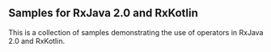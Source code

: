 ## Samples for RxJava 2.0 and RxKotlin

This is a collection of samples demonstrating the use of operators in RxJava 2.0 and RxKotlin. 